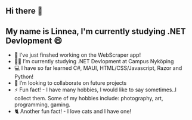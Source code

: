 ## Hi there 👋 
## My name is Linnea, I'm currently studying .NET Devlopment 😄

- 🤖 I’ve just finshed working on the WebScraper app!
- 👩‍💻 I’m currently studying .NET Devlopment at Campus Nyköping
- 💻 I have so far learned C#, MAUI, HTML/CSS/Javascript, Razor and Python!
- 👯 I’m looking to collaborate on future projects 
- ⚡ Fun fact! - I have many hobbies, I would like to say sometimes..I collect them. Some of my hobbies include: photography, art, programming, gaming.
- 🐈 Another fun fact! - I love cats and I have one! 

